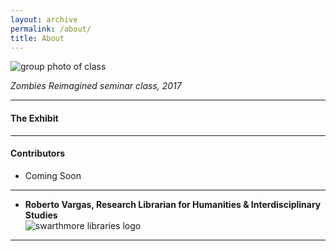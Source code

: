 ```yaml
---
layout: archive
permalink: /about/
title: About
---
```


![group photo of class](../images/banner.jpg)

*Zombies Reimagined seminar class, 2017*
<hr/>

#### The Exhibit


<hr/>

#### Contributors

- Coming Soon

<hr/>

- **Roberto Vargas, Research Librarian for Humanities & Interdisciplinary Studies**  
![swarthmore libraries logo](../images/logo-mccabe-web.png)

<hr/>